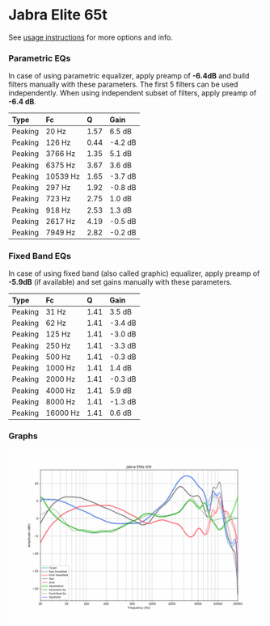 # Jabra Elite 65t
See [usage instructions](https://github.com/jaakkopasanen/AutoEq#usage) for more options and info.

### Parametric EQs
In case of using parametric equalizer, apply preamp of **-6.4dB** and build filters manually
with these parameters. The first 5 filters can be used independently.
When using independent subset of filters, apply preamp of **-6.4 dB**.

| Type    | Fc       |    Q | Gain    |
|:--------|:---------|:-----|:--------|
| Peaking | 20 Hz    | 1.57 | 6.5 dB  |
| Peaking | 126 Hz   | 0.44 | -4.2 dB |
| Peaking | 3766 Hz  | 1.35 | 5.1 dB  |
| Peaking | 6375 Hz  | 3.67 | 3.6 dB  |
| Peaking | 10539 Hz | 1.65 | -3.7 dB |
| Peaking | 297 Hz   | 1.92 | -0.8 dB |
| Peaking | 723 Hz   | 2.75 | 1.0 dB  |
| Peaking | 918 Hz   | 2.53 | 1.3 dB  |
| Peaking | 2617 Hz  | 4.19 | -0.5 dB |
| Peaking | 7949 Hz  | 2.82 | -0.2 dB |

### Fixed Band EQs
In case of using fixed band (also called graphic) equalizer, apply preamp of **-5.9dB**
(if available) and set gains manually with these parameters.

| Type    | Fc       |    Q | Gain    |
|:--------|:---------|:-----|:--------|
| Peaking | 31 Hz    | 1.41 | 3.5 dB  |
| Peaking | 62 Hz    | 1.41 | -3.4 dB |
| Peaking | 125 Hz   | 1.41 | -3.0 dB |
| Peaking | 250 Hz   | 1.41 | -3.3 dB |
| Peaking | 500 Hz   | 1.41 | -0.3 dB |
| Peaking | 1000 Hz  | 1.41 | 1.4 dB  |
| Peaking | 2000 Hz  | 1.41 | -0.3 dB |
| Peaking | 4000 Hz  | 1.41 | 5.9 dB  |
| Peaking | 8000 Hz  | 1.41 | -1.3 dB |
| Peaking | 16000 Hz | 1.41 | 0.6 dB  |

### Graphs
![](./Jabra%20Elite%2065t.png)